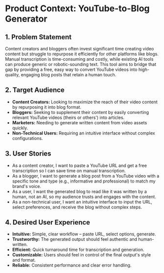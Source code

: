 # Product Context: YouTube-to-Blog Generator

## 1. Problem Statement
Content creators and bloggers often invest significant time creating video content but struggle to repurpose it efficiently for other platforms like blogs. Manual transcription is time-consuming and costly, while existing AI tools can produce generic or robotic-sounding text. This tool aims to bridge that gap by providing a free, easy way to convert YouTube videos into high-quality, engaging blog posts that retain a human touch.

## 2. Target Audience
- **Content Creators:** Looking to maximize the reach of their video content by repurposing it into blog format.
- **Bloggers:** Seeking to supplement their content by easily converting relevant YouTube videos (theirs or others') into articles.
- **Marketers:** Needing to generate written content from video assets quickly.
- **Non-Technical Users:** Requiring an intuitive interface without complex configurations.

## 3. User Stories
- As a content creator, I want to paste a YouTube URL and get a free transcription so I can save time on manual transcription.
- As a blogger, I want to generate a blog post from a YouTube video with a specific tone and type (e.g., informative and professional) to match my brand's voice.
- As a user, I want the generated blog to read like it was written by a human, not an AI, so my audience trusts and engages with the content.
- As a non-technical user, I want an intuitive interface to input the URL, select preferences, and receive the blog without complex steps.

## 4. Desired User Experience
- **Intuitive:** Simple, clear workflow – paste URL, select options, generate.
- **Trustworthy:** The generated output should feel authentic and human-written.
- **Efficient:** Quick turnaround time for transcription and generation.
- **Customizable:** Users should feel in control of the final output's style and format.
- **Reliable:** Consistent performance and clear error handling.